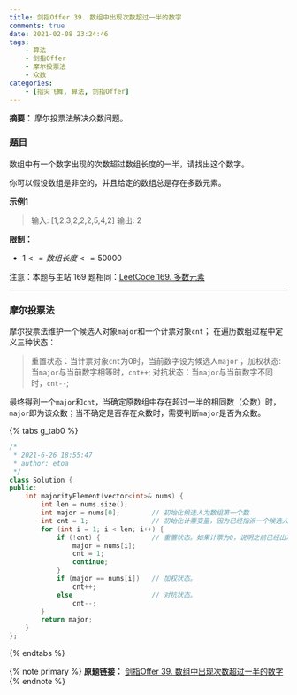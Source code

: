 ```yaml
---
title: 剑指Offer 39. 数组中出现次数超过一半的数字
comments: true
date: 2021-02-08 23:24:46
tags:
    - 算法
    - 剑指Offer
    - 摩尔投票法
    - 众数
categories:
    - [指尖飞舞, 算法, 剑指Offer]
---
```

__摘要：__
摩尔投票法解决众数问题。
<!-- more -->

### 题目

数组中有一个数字出现的次数超过数组长度的一半，请找出这个数字。

你可以假设数组是非空的，并且给定的数组总是存在多数元素。

__示例1__
> 输入: [1,2,3,2,2,2,5,4,2]
> 输出: 2

__限制：__
+ $1 <= 数组长度 <= 50000$

注意：本题与主站 169 题相同：[LeetCode 169. 多数元素](https://leetcode-cn.com/problems/majority-element/)

___

### 摩尔投票法

摩尔投票法维护一个候选人对象`major`和一个计票对象`cnt`；
在遍历数组过程中定义三种状态：
> 重置状态：当计票对象`cnt`为0时，当前数字设为候选人`major`；
> 加权状态: 当`major`与当前数字相等时，`cnt++`;
> 对抗状态：当`major`与当前数字不同时，`cnt--`;

最终得到一个`major`和`cnt`，当确定原数组中存在超过一半的相同数（众数）时，`major`即为该众数；当不确定是否存在众数时，需要判断`major`是否为众数。

{% tabs g_tab0 %}
<!-- tab C++ -->
```c++
/*
 * 2021-6-26 18:55:47
 * author: etoa
 */
class Solution {
public:
    int majorityElement(vector<int>& nums) {
        int len = nums.size();
        int major = nums[0];        // 初始化候选人为数组第一个数
        int cnt = 1;                // 初始化计票变量，因为已经指派一个候选人，所以计票初始化为1
        for (int i = 1; i < len; i++) {
            if (!cnt) {             // 重置状态。如果计票为0，说明之前已经出现了对抗状态，到达了计票数0的下边界。需要重新指派候选人。
                major = nums[i];
                cnt = 1;
                continue;
            }   
            if (major == nums[i])   // 加权状态。
                cnt++;
            else                    // 对抗状态。
                cnt--;
        }
        return major;
    }
};
```
<!-- endtab -->
{% endtabs %}

{% note primary %}
__原题链接：__ [剑指Offer 39. 数组中出现次数超过一半的数字](https://leetcode-cn.com/problems/shu-zu-zhong-chu-xian-ci-shu-chao-guo-yi-ban-de-shu-zi-lcof/)
{% endnote %}
